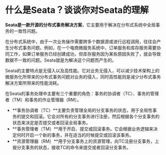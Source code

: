 # 什么是Seata？谈谈你对Seata的理解

**Seata是一款开源的分布式事务解决方案**，它主要用于解决在分布式系统中全局事务的一致性问题。

在分布式系统中，由于一次业务操作需要跨多个数据源或进行远程调用，往往会产生分布式事务问题。例如，在一个电商微服务系统中，订单服务和库存服务需要协同工作，如果订单服务已经创建成功，但库存服务因为某些原因失败了，就会导致数据不一致的问题。Seata就是为解决这个问题而产生的。

Seata的主要特点是无侵入以及高性能。它对业务无侵入，可以减少技术架构上的微服务化所带来的分布式事务问题对业务的侵入，同时高性能则是减少分布式事务解决方案所带来的性能消耗。

在Seata的事务处理中主要有三个重要的角色：事务的协调者（TC）、事务的管理者（TM）和事务的作业管理器（RM）。

+ **事务协调者（TC）**主要负责管理全局的分支事务的状态，用于全局性事务的提交和回滚。它会对所有的分支事务进行注册，然后根据各个分支事务的状态来决定是否提交或者回滚全局事务。
+ **事务管理者（TM）**用于开启、提交或回滚事务。它会根据业务逻辑来决定何时开启一个新的事务，并在适当的时候提交或回滚该事务。
+ **资源管理器（RM）**用于分支事务上的资源管理，向TC注册分支事务，上报分支事务的状态，接收TC的命令来提交或者回滚分支事务。
